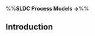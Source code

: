 <link rel="stylesheet" href="{{baseUrl}}/css/textbook.css">

<div class="website-content">

%%**SLDC Process Models &rarr;**%%

## Introduction

<div id="main">

<include src="what/embed.md" />
<include src="sequentialModels/embed.md" />
<include src="iterativeModels/embed.md" />
<include src="agileModels/embed.md" />

</div>

</div>
